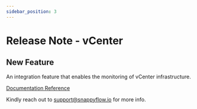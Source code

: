 ```yaml
---
sidebar_position: 3 
---
```

# Release Note - vCenter

## New Feature

An integration feature that enables the monitoring of vCenter infrastructure.

[Documentation Reference](/docs/sidebar-sf-selfhosted-turbo/Integrations/plugin/vcenter)

Kindly reach out to [support@snappyflow.io](mailto:support@snappyflow.io) for more info.

